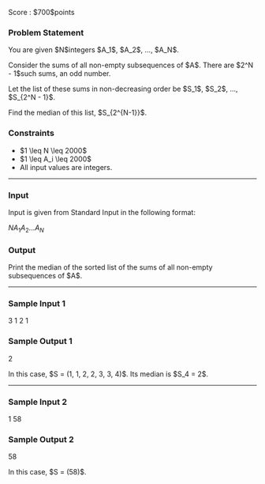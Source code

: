 
<div>

<span>

<span>

<p>
Score : $700$points
</p>

<div>

<section>

### **Problem Statement**

<p>
You are given $N$integers $A_1$, $A_2$, ..., $A_N$.
</p>

<p>
Consider the sums of all non-empty subsequences of $A$. There are $2^N - 1$such sums, an odd number.
</p>

<p>
Let the list of these sums in non-decreasing order be $S_1$, $S_2$, ..., $S_{2^N - 1}$.
</p>

<p>
Find the median of this list, $S_{2^{N-1}}$.
</p>

</section>

</div>

<div>

<section>

### **Constraints**

<ul>

<li>
$1 \leq N \leq 2000$
</li>

<li>
$1 \leq A_i \leq 2000$
</li>

<li>
All input values are integers.
</li>

</ul>

</section>

</div>

---

<div>

<div>

<section>

### **Input**

<p>
Input is given from Standard Input in the following format:
</p>

<div>

$N$$A_1$$A_2$$...$$A_N$
</div>

</section>

</div>

<div>

<section>

### **Output**

<p>
Print the median of the sorted list of the sums of all non-empty subsequences of $A$.
</p>

</section>

</div>

</div>

---

<div>

<section>

### **Sample Input 1**

<div>

3
1 2 1

</div>

</section>

</div>

<div>

<section>

### **Sample Output 1**

<div>

2

</div>

<p>
In this case, $S = (1, 1, 2, 2, 3, 3, 4)$. Its median is $S_4 = 2$.
</p>

</section>

</div>

---

<div>

<section>

### **Sample Input 2**

<div>

1
58

</div>

</section>

</div>

<div>

<section>

### **Sample Output 2**

<div>

58

</div>

<p>
In this case, $S = (58)$.
</p>

</section>

</div>

</span>

</span>

</div>
